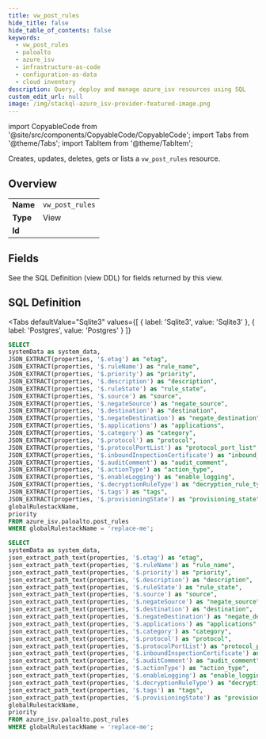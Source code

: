 ```yaml
--- 
title: vw_post_rules
hide_title: false
hide_table_of_contents: false
keywords:
  - vw_post_rules
  - paloalto
  - azure_isv
  - infrastructure-as-code
  - configuration-as-data
  - cloud inventory
description: Query, deploy and manage azure_isv resources using SQL
custom_edit_url: null
image: /img/stackql-azure_isv-provider-featured-image.png
---
```


import CopyableCode from '@site/src/components/CopyableCode/CopyableCode';
import Tabs from '@theme/Tabs';
import TabItem from '@theme/TabItem';

Creates, updates, deletes, gets or lists a <code>vw_post_rules</code> resource.

## Overview
<table><tbody>
<tr><td><b>Name</b></td><td><code>vw_post_rules</code></td></tr>
<tr><td><b>Type</b></td><td>View</td></tr>
<tr><td><b>Id</b></td><td><CopyableCode code="azure_isv.paloalto.vw_post_rules" /></td></tr>
</tbody></table>

## Fields

See the SQL Definition (view DDL) for fields returned by this view.

## SQL Definition

<Tabs
defaultValue="Sqlite3"
values={[
{ label: 'Sqlite3', value: 'Sqlite3' },
{ label: 'Postgres', value: 'Postgres' }
]}
>
<TabItem value="Sqlite3">

```sql
SELECT
systemData as system_data,
JSON_EXTRACT(properties, '$.etag') as "etag",
JSON_EXTRACT(properties, '$.ruleName') as "rule_name",
JSON_EXTRACT(properties, '$.priority') as "priority",
JSON_EXTRACT(properties, '$.description') as "description",
JSON_EXTRACT(properties, '$.ruleState') as "rule_state",
JSON_EXTRACT(properties, '$.source') as "source",
JSON_EXTRACT(properties, '$.negateSource') as "negate_source",
JSON_EXTRACT(properties, '$.destination') as "destination",
JSON_EXTRACT(properties, '$.negateDestination') as "negate_destination",
JSON_EXTRACT(properties, '$.applications') as "applications",
JSON_EXTRACT(properties, '$.category') as "category",
JSON_EXTRACT(properties, '$.protocol') as "protocol",
JSON_EXTRACT(properties, '$.protocolPortList') as "protocol_port_list",
JSON_EXTRACT(properties, '$.inboundInspectionCertificate') as "inbound_inspection_certificate",
JSON_EXTRACT(properties, '$.auditComment') as "audit_comment",
JSON_EXTRACT(properties, '$.actionType') as "action_type",
JSON_EXTRACT(properties, '$.enableLogging') as "enable_logging",
JSON_EXTRACT(properties, '$.decryptionRuleType') as "decryption_rule_type",
JSON_EXTRACT(properties, '$.tags') as "tags",
JSON_EXTRACT(properties, '$.provisioningState') as "provisioning_state",
globalRulestackName,
priority
FROM azure_isv.paloalto.post_rules
WHERE globalRulestackName = 'replace-me';
```

</TabItem>
<TabItem value="Postgres">

```sql
SELECT
systemData as system_data,
json_extract_path_text(properties, '$.etag') as "etag",
json_extract_path_text(properties, '$.ruleName') as "rule_name",
json_extract_path_text(properties, '$.priority') as "priority",
json_extract_path_text(properties, '$.description') as "description",
json_extract_path_text(properties, '$.ruleState') as "rule_state",
json_extract_path_text(properties, '$.source') as "source",
json_extract_path_text(properties, '$.negateSource') as "negate_source",
json_extract_path_text(properties, '$.destination') as "destination",
json_extract_path_text(properties, '$.negateDestination') as "negate_destination",
json_extract_path_text(properties, '$.applications') as "applications",
json_extract_path_text(properties, '$.category') as "category",
json_extract_path_text(properties, '$.protocol') as "protocol",
json_extract_path_text(properties, '$.protocolPortList') as "protocol_port_list",
json_extract_path_text(properties, '$.inboundInspectionCertificate') as "inbound_inspection_certificate",
json_extract_path_text(properties, '$.auditComment') as "audit_comment",
json_extract_path_text(properties, '$.actionType') as "action_type",
json_extract_path_text(properties, '$.enableLogging') as "enable_logging",
json_extract_path_text(properties, '$.decryptionRuleType') as "decryption_rule_type",
json_extract_path_text(properties, '$.tags') as "tags",
json_extract_path_text(properties, '$.provisioningState') as "provisioning_state",
globalRulestackName,
priority
FROM azure_isv.paloalto.post_rules
WHERE globalRulestackName = 'replace-me';
```

</TabItem>
</Tabs>
